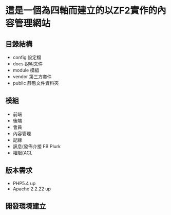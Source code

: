 # 這是一個為四軸而建立的以ZF2實作的內容管理網站
## 目錄結構
- config 設定檔
- docs 說明文件
- module 模組
- vendor 第三方套件
- public 靜態文件資料夾
## 模組
- 前端
- 後端
- 會員
- 內容管理
- 記綠
- 訊息(發佈介接 FB Plurk
- 權限(ACL
## 版本需求
- PHP5.4 up
- Apache 2.2.22 up
## 開發環境建立
